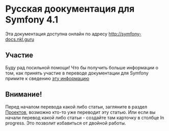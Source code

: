Русская доокументация для Symfony 4.1
=====================================

Эта документация доступна онлайн по адресу http://symfony-docs.nkl.guru

Участие
-------

Буду рад посильной помощи! Что бы получить больше информации о том, как принять участие в переводе документации для
Symfony примите к сведению [эту информацию](http://symfony-docs.nkl.guru/contributing/documentation/overview.html)

Внимание!
---------

Перед началом перевода какой либо статьи, загляните в раздел [Проектов](https://github.com/nkl90/symfony-docs/projects),
возможно кто-то уже переводит эту статью. Или если вы начали перевод какой либо статьи - создайте там карточку в столбце
In progress. Это позволит избавиться от двойной работы.

